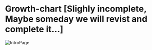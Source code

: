 # Growth-chart [Slighly incomplete, Maybe someday we will revist and complete it...]

![IntroPage](https://github.com/ritveak/Growth-chart/assets/26491325/449a0b57-e5fa-4b45-b15d-26314c23dfb1)
